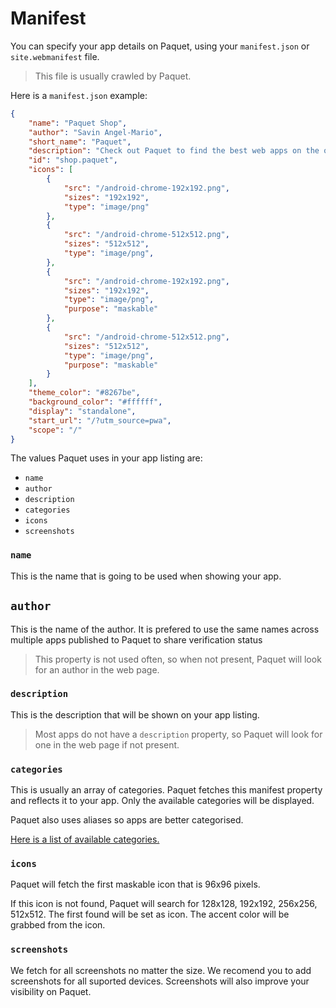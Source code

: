 # Manifest

You can specify your app details on Paquet, using your `manifest.json` or `site.webmanifest` file.

> This file is usually crawled by Paquet.

Here is a `manifest.json` example:

```json
{
    "name": "Paquet Shop",
    "author": "Savin Angel-Mario",
    "short_name": "Paquet",
    "description": "Check out Paquet to find the best web apps on the open web.",
    "id": "shop.paquet",
    "icons": [
        {
            "src": "/android-chrome-192x192.png",
            "sizes": "192x192",
            "type": "image/png"
        },
        {
            "src": "/android-chrome-512x512.png",
            "sizes": "512x512",
            "type": "image/png",
        },
        {
            "src": "/android-chrome-192x192.png",
            "sizes": "192x192",
            "type": "image/png",
            "purpose": "maskable"
        },
        {
            "src": "/android-chrome-512x512.png",
            "sizes": "512x512",
            "type": "image/png",
            "purpose": "maskable"
        }
    ],
    "theme_color": "#8267be",
    "background_color": "#ffffff",
    "display": "standalone",
    "start_url": "/?utm_source=pwa",
    "scope": "/"
}
```

The values Paquet uses in your app listing are:
* `name`
* `author`
* `description`
* `categories`
* `icons`
* `screenshots`

### `name`

This is the name that is going to be used when showing your app.

## `author`

This is the name of the author. It is prefered to use the same
names across multiple apps published to Paquet to share 
verification status

> This property is not used often, so when not present,
Paquet will look for an author in the web page.

### `description`

This is the description that will be shown on your app listing. 

> Most apps do not have a `description` property, so Paquet
will look for one in the web page if not present.

### `categories`

This is usually an array of categories.
Paquet fetches this manifest property and reflects it to your app.
Only the available categories will be displayed.

Paquet also uses aliases so apps are better categorised.

[Here is a list of available categories.](https://paquet.shop/category)

### `icons`

Paquet will fetch the first maskable icon that is 96x96 pixels.

If this icon is not found, Paquet will search for 128x128, 192x192, 256x256, 512x512.
The first found will be set as icon. The accent color will be grabbed from
the icon.

### `screenshots`

We fetch for all screenshots no matter the size. We recomend
you to add screenshots for all suported devices. Screenshots
will also improve your visibility on Paquet.
